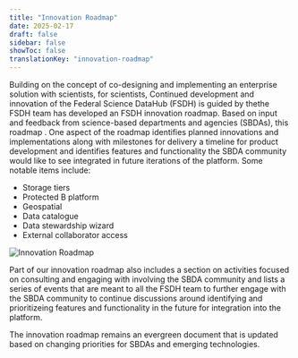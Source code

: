 ```yaml
---
title: "Innovation Roadmap"
date: 2025-02-17
draft: false
sidebar: false
showToc: false
translationKey: "innovation-roadmap"
---
```


Building on the concept of co-designing and implementing an enterprise solution with scientists, for scientists, Continued development and innovation of the Federal Science DataHub (FSDH) is guided by thethe FSDH team has developed an FSDH innovation roadmap. Based on input and feedback from science-based departments and agencies (SBDAs), this roadmap . One aspect of the roadmap identifies planned innovations and implementations along with milestones for delivery a timeline for product development and identifies features and functionality the SBDA community would like to see integrated in future iterations of the platform. Some notable items include:

<ul class="list-disc mb-300">
    <li>Storage tiers </li>
    <li>Protected B platform</li>
    <li>Geospatial </li>
    <li>Data catalogue </li>
    <li>Data stewardship wizard </li>
    <li>External collaborator access </li>
</ul>

<img src="/images/fsdh/FSDH-innovation-roadmap.jpg" alt="Innovation Roadmap" />

Part of our innovation roadmap also includes a section on activities focused on consulting and engaging with involving the SBDA community and lists a series of events that are meant to all the FSDH team to further engage with the SBDA community to continue discussions around identifying and prioritizeing features and functionality in the future for integration into the platform.

The innovation roadmap remains an evergreen document that is updated based on changing priorities for SBDAs and emerging technologies.  